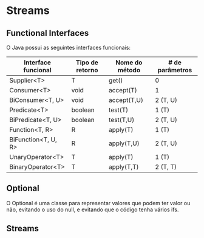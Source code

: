 # Streams

## Functional Interfaces

O Java possui as seguintes interfaces funcionais:

| Interface funcional |	Tipo de retorno	| Nome do método |	# de parâmetros |  
|----------------------|----------------|-------------|-----------------|
| Supplier\<T\>          | T              | get()       | 0               | 
| Consumer\<T\>          | void           | accept(T)   | 1               |
| BiConsumer<T, U>     | void           | accept(T,U) | 2 (T, U)        |
| Predicate\<T\>         | boolean        | test(T)     | 1 (T)           |
| BiPredicate<T, U>    | boolean        | test(T,U)   | 2 (T, U)        |
| Function<T, R> 	   | R 	            | apply(T) 	  | 1 (T)           |
| BiFunction<T, U, R>  | R              | apply(T,U)  | 2 (T, U)        |
| UnaryOperator\<T\> 	   | T 	            | apply(T) 	  | 1 (T)           |
| BinaryOperator\<T\>    | T 	            | apply(T,T)  | 2 (T, T)        |

## Optional

O Optional é uma classe para representar valores que podem ter valor ou não, evitando o uso do null, e evitando que o código tenha vários ifs.

## Streams
